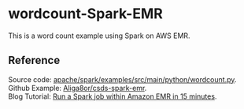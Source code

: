 # wordcount-Spark-EMR
This is a word count example using Spark on AWS EMR.

## Reference
Source code: [apache/spark/examples/src/main/python/wordcount.py](https://github.com/apache/spark/blob/master/examples/src/main/python/wordcount.py).  
Github Example: [Aliga8or/csds-spark-emr](https://github.com/Aliga8or/csds-spark-emr).  
Blog Tutorial: [Run a Spark job within Amazon EMR in 15 minutes](https://medium.com/big-data-on-amazon-elastic-mapreduce/run-a-spark-job-within-amazon-emr-in-15-minutes-68b02af1ae16).  
